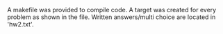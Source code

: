 A makefile was provided to compile code.  A target was created for every problem as shown in the file.  Written answers/multi choice are located in 'hw2.txt'.